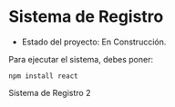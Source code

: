 <h1>Sistema de Registro</h1>

- Estado del proyecto: En Construcción.

Para ejecutar el sistema, debes poner:

```npm install react```  

Sistema de Registro 2
